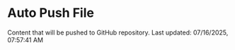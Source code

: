 # Auto Push File

Content that will be pushed to GitHub repository.
Last updated: 07/16/2025, 07:57:41 AM